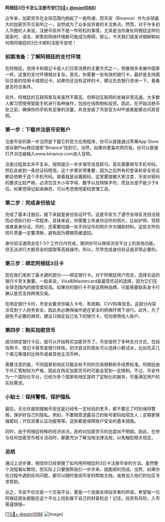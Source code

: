**阿根廷3日卡怎么注册币安[[TG💪+ @esim1088](https://t.me/s/esim1088)]**

近年来，加密货币在全球范围内掀起了一股热潮，而币安（Binance）作为全球最大的加密货币交易所之一，自然成为了众多投资者的关注焦点。然而，对于许多初入币圈的人来说，注册币安并不是一件轻松的事情，尤其是当你身处阿根廷这样的国家时，语言、政策和网络环境都可能成为障碍。那么，今天我们就来详细聊聊如何用阿根廷的3日卡顺利注册币安吧！

### 前期准备：了解阿根廷的支付环境

在阿根廷，信用卡和借记卡是人们日常消费的主要方式之一，但像很多发展中国家一样，这里的支付环境相对复杂。首先，你需要一张有效的银行卡，最好是支持国际交易的信用卡或借记卡。如果你还没有这样的卡，建议先去银行咨询一下，看看是否符合条件。

另外，阿根廷的互联网普及率虽然不算高，但移动互联网的发展非常迅速。大多数人都习惯使用智能手机进行各种操作，包括在线购物和投资。因此，在开始注册币安之前，确保你的手机有足够的流量，并且安装了币安官方APP或者能够访问其官网。

### 第一步：下载并注册币安账户

注册币安的第一步当然是下载它的官方应用程序。你可以直接通过苹果App Store或谷歌Play商店搜索“Binance”找到它。当然，如果你更喜欢网页版，也可以直接打开浏览器输入www.binance.com进入官网。

注册过程其实并不复杂，按照提示一步步填写信息即可。首先需要填写手机号码，然后会收到一条验证码短信。这个步骤非常重要，因为之后所有的登录和安全验证都会依赖于这个手机号码。接着就是设置密码，这里要提醒大家注意，币安对密码的要求比较严格，必须包含大小写字母、数字以及特殊字符，而且长度不能少于8位。如果觉得记起来麻烦，可以考虑使用密码管理工具。

### 第二步：完成身份验证

完成了基本注册后，接下来就是身份验证环节。这是币安为了遵守全球反洗钱法规而必须执行的一项程序。具体来说，你需要上传身份证件的照片，比如护照、驾照或者是身份证。同时，还需要拍摄一张手持证件的照片作为辅助材料。这些文件的照片质量一定要清晰，避免因为模糊而被退回。

身份验证通常会在1-3个工作日内完成，期间你可以继续浏览平台上的其他功能，但无法进行大额资金的提取等高级操作。所以，尽早完成身份验证是非常必要的。

### 第三步：绑定阿根廷3日卡

现在我们来到了最关键的部分——绑定银行卡。对于阿根廷用户而言，选择合适的银行卡至关重要。一般来说，Visa和Mastercard是最受欢迎的选择，因为它们在全球范围内的接受度较高。如果你的银行卡不是这两种品牌，可能需要联系发卡行确认是否支持跨境交易。

在绑定银行卡时，币安会要求你输入卡号、有效期、CVV码等信息。这部分内容涉及到个人财务安全，因此务必确保操作是在安全的网络环境下进行。此外，为了避免不必要的麻烦，建议只绑定自己名下的银行卡，切勿使用他人账户。

### 第四步：购买加密货币

成功绑定银行卡后，就可以开始购买加密货币了。币安提供了多种支付方式，包括信用卡、借记卡甚至是银行转账。初次尝试的朋友可以选择小额试水，比如先买几个美元等值的比特币或者其他主流币种。

需要注意的是，不同国家和地区可能会有不同的交易限额和手续费标准。阿根廷由于外汇管制较为严格，因此在购买加密货币时可能会受到一定限制。不过，币安作为一个国际化平台，已经为多个国家和地区提供了定制化的服务，尽量满足用户的实际需求。

### 小贴士：保持警惕，保护隐私

最后，无论你是刚接触币安还是已经有一定经验的老手，都不要忘了时刻保持警惕，保护好自己的隐私。例如，不要随意透露自己的账号密码给陌生人；定期更换强密码；开启双重认证功能等等。这些都是保障账户安全的基本措施。

同时，由于阿根廷特殊的经济状况，政府对加密货币的态度尚不明朗。因此，在参与任何加密货币相关活动时，都要充分了解当地法律法规，以免触犯相关规定。

### 总结

通过上述步骤，相信你已经掌握了如何用阿根廷的3日卡注册币安的方法。虽然整个流程看似繁琐，但实际上只要按照指引一步步来，就能顺利完成。当然，如果你在过程中遇到任何问题，都可以随时查阅币安的帮助文档，或者加入他们的社区寻求帮助。

总之，币安不仅仅是一个交易平台，更是一个连接全球投资者的桥梁。希望每一位阿根廷朋友都能在这个平台上找到属于自己的财富机会！记住，投资有风险，入市需谨慎哦~

[[TG💪+ @esim1088](https://t.me/s/esim1088) ![Image](https://i.postimg.cc/4NQfJmqS/Snipaste-2025-05-13-00-14-12.png)]